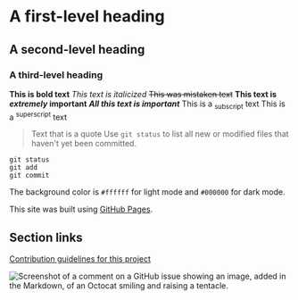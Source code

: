 # A first-level heading
## A second-level heading
### A third-level heading

**This is bold text**
_This text is italicized_
~~This was mistaken text~~
**This text is _extremely_ important**
***All this text is important***
This is a <sub>subscript</sub> text
This is a <sup>superscript</sup> text



> Text that is a quote
Use `git status` to list all new or modified files that haven't yet been committed.

```
git status
git add
git commit
```

The background color is `#ffffff` for light mode and `#000000` for dark mode.

This site was built using [GitHub Pages](https://pages.github.com/).


## Section links
[Contribution guidelines for this project](docs/CONTRIBUTING.md)


![Screenshot of a comment on a GitHub issue showing an image, added in the Markdown, of an Octocat smiling and raising a tentacle.](https://myoctocat.com/assets/images/base-octocat.svg)
